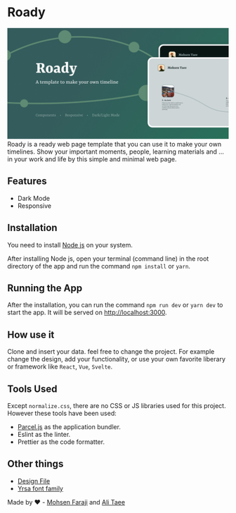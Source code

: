 # Roady

![Preview Image](images/cover.jpg?raw=true "Preview Image")
Roady is a ready web page template that you can use it to make your own timelines. Show your important moments, people, learning materials and ... in your work and life by this simple and minimal web page.

## Features

* Dark Mode
* Responsive

## Installation

You need to install [Node js](https://nodejs.org/) on your system.

After installing Node js, open your terminal (command line) in the root directory of the app and run the command `npm install` or `yarn`.

## Running the App

After the installation, you can run the command `npm run dev` or `yarn dev` to start the app. It will be served on [http://localhost:3000](http://localhost:3000).

## How use it

Clone and insert your data. feel free to change the project. For example change the design, add your functionality, or use your own favorite liberary or framework like `React`, `Vue`, `Svelte`.

## Tools Used

Except `normalize.css`, there are no CSS or JS libraries used for this project. However these tools have been used:

- [Parcel.js](https://parceljs.org/) as the application bundler.
- Eslint as the linter.
- Prettier as the code formatter.

## Other things 

- [Design File](https://www.figma.com/file/h7ZIfNHXVBxQe7mBp5PTCW/Roady?node-id=0%3A1)
- [Yrsa font family](https://fonts.google.com/specimen/Yrsa#standard-styles)



Made by ❤️ - [Mohsen Faraji](https://mosnfar.ir) and [Ali Taee](https://alitaee.ir)